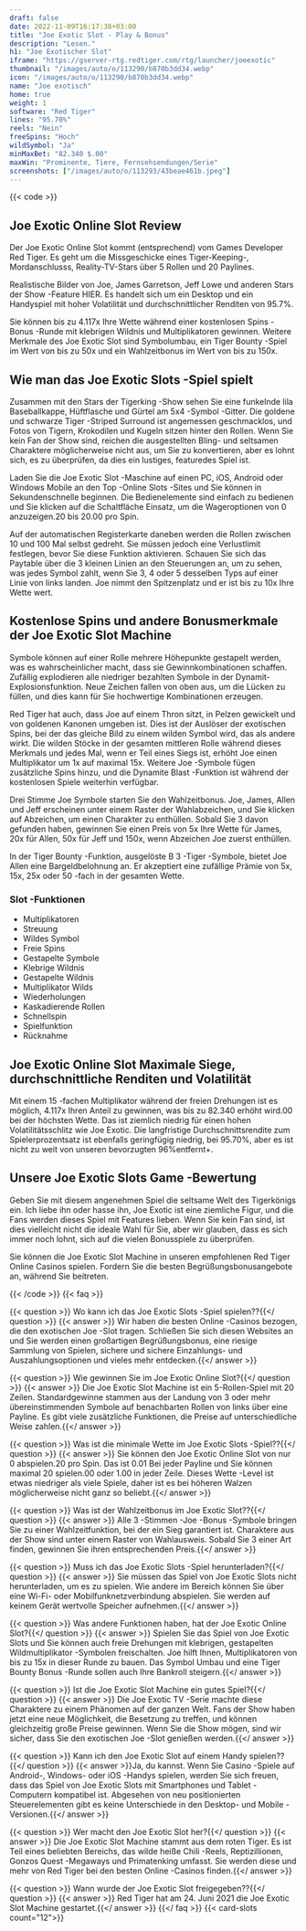 ```yaml
---
draft: false
date: 2022-11-09T16:17:38+03:00
title: "Joe Exotic Slot - Play & Bonus"
description: "Lesen."
h1: "Joe Exotischer Slot"
iframe: "https://gserver-rtg.redtiger.com/rtg/launcher/joeexotic"
thumbnail: "/images/auto/o/113290/b870b3dd34.webp"
icon: "/images/auto/o/113290/b870b3dd34.webp"
name: "Joe exotisch"
home: true
weight: 1
software: "Red Tiger"
lines: "95.70%"
reels: "Nein"
freeSpins: "Hoch"
wildSymbol: "Ja"
minMaxBet: "82.340 $.00"
maxWin: "Prominente, Tiere, Fernsehsendungen/Serie"
screenshots: ["/images/auto/o/113293/43beae461b.jpeg"]
---
```


{{< code >}}<h2>Joe Exotic Online Slot Review</h2><p>Der Joe Exotic Online Slot kommt (entsprechend) vom Games Developer Red Tiger. Es geht um die Missgeschicke eines Tiger-Keeping-, Mordanschlusss, Reality-TV-Stars über 5 Rollen und 20 Paylines.</p><p>Realistische Bilder von Joe, James Garretson, Jeff Lowe und anderen Stars der Show -Feature HIER. Es handelt sich um ein Desktop und ein Handyspiel mit hoher Volatilität und durchschnittlicher Renditen von 95.7%.</p><p>Sie können bis zu 4.117x Ihre Wette während einer kostenlosen Spins -Bonus -Runde mit klebrigen Wildnis und Multiplikatoren gewinnen. Weitere Merkmale des Joe Exotic Slot sind Symbolumbau, ein Tiger Bounty -Spiel im Wert von bis zu 50x und ein Wahlzeitbonus im Wert von bis zu 150x.</p><h2>Wie man das Joe Exotic Slots -Spiel spielt</h2><p>Zusammen mit den Stars der Tigerking -Show sehen Sie eine funkelnde lila Baseballkappe, Hüftflasche und Gürtel am 5x4 -Symbol -Gitter. Die goldene und schwarze Tiger -Striped Surround ist angemessen geschmacklos, und Fotos von Tigern, Krokodilen und Kugeln sitzen hinter den Rollen. Wenn Sie kein Fan der Show sind, reichen die ausgestellten Bling- und seltsamen Charaktere möglicherweise nicht aus, um Sie zu konvertieren, aber es lohnt sich, es zu überprüfen, da dies ein lustiges, featuredes Spiel ist.</p><p>Laden Sie die Joe Exotic Slot -Maschine auf einen PC, iOS, Android oder Windows Mobile an den Top -Online Slots -Sites und Sie können in Sekundenschnelle beginnen. Die Bedienelemente sind einfach zu bedienen und Sie klicken auf die Schaltfläche Einsatz, um die Wageroptionen von 0 anzuzeigen.20 bis 20.00 pro Spin.</p><p>Auf der automatischen Registerkarte daneben werden die Rollen zwischen 10 und 100 Mal selbst gedreht. Sie müssen jedoch eine Verlustlimit festlegen, bevor Sie diese Funktion aktivieren. Schauen Sie sich das Paytable über die 3 kleinen Linien an den Steuerungen an, um zu sehen, was jedes Symbol zahlt, wenn Sie 3, 4 oder 5 desselben Typs auf einer Linie von links landen. Joe nimmt den Spitzenplatz und er ist bis zu 10x Ihre Wette wert.</p><h2>Kostenlose Spins und andere Bonusmerkmale der Joe Exotic Slot Machine</h2><p>Symbole können auf einer Rolle mehrere Höhepunkte gestapelt werden, was es wahrscheinlicher macht, dass sie Gewinnkombinationen schaffen. Zufällig explodieren alle niedriger bezahlten Symbole in der Dynamit-Explosionsfunktion. Neue Zeichen fallen von oben aus, um die Lücken zu füllen, und dies kann für Sie hochwertige Kombinationen erzeugen.</p><p>Red Tiger hat auch, dass Joe auf einem Thron sitzt, in Pelzen gewickelt und von goldenen Kanonen umgeben ist. Dies ist der Auslöser der exotischen Spins, bei der das gleiche Bild zu einem wilden Symbol wird, das als andere wirkt. Die wilden Stöcke in der gesamten mittleren Rolle während dieses Merkmals und jedes Mal, wenn er Teil eines Siegs ist, erhöht Joe einen Multiplikator um 1x auf maximal 15x. Weitere Joe -Symbole fügen zusätzliche Spins hinzu, und die Dynamite Blast -Funktion ist während der kostenlosen Spiele weiterhin verfügbar.</p><p>Drei Stimme Joe Symbole starten Sie den Wahlzeitbonus. Joe, James, Allen und Jeff erscheinen unter einem Raster der Wahlabzeichen, und Sie klicken auf Abzeichen, um einen Charakter zu enthüllen. Sobald Sie 3 davon gefunden haben, gewinnen Sie einen Preis von 5x Ihre Wette für James, 20x für Allen, 50x für Jeff und 150x, wenn Abzeichen Joe zuerst enthüllen.</p><p>In der Tiger Bounty -Funktion, ausgelöste B 3 -Tiger -Symbole, bietet Joe Allen eine Bargeldbelohnung an. Er akzeptiert eine zufällige Prämie von 5x, 15x, 25x oder 50 -fach in der gesamten Wette.</p><h3>
Slot -Funktionen</h3><ul>
<li></span>
Multiplikatoren</li>
<li></span>
Streuung</li>
<li></span>
Wildes Symbol</li>
<li></span>
Freie Spins</li>
<li></span>
Gestapelte Symbole</li>
<li></span>
Klebrige Wildnis</li>
<li></span>
Gestapelte Wildnis</li>
<li></span>
Multiplikator Wilds</li>
<li></span>
Wiederholungen</li>
<li></span>
Kaskadierende Rollen</li>
<li></span>
Schnellspin</li>
<li></span>
Spielfunktion</li>
<li></span>
Rücknahme</li></ul><h2>Joe Exotic Online Slot Maximale Siege, durchschnittliche Renditen und Volatilität</h2><p>Mit einem 15 -fachen Multiplikator während der freien Drehungen ist es möglich, 4.117x Ihren Anteil zu gewinnen, was bis zu 82.340 erhöht wird.00 bei der höchsten Wette. Das ist ziemlich niedrig für einen hohen Volatilitätsschlitz wie Joe Exotic. Die langfristige Durchschnittsrendite zum Spielerprozentsatz ist ebenfalls geringfügig niedrig, bei 95.70%, aber es ist nicht zu weit von unseren bevorzugten 96%entfernt+.</p><h2>Unsere Joe Exotic Slots Game -Bewertung</h2><p>Geben Sie mit diesem angenehmen Spiel die seltsame Welt des Tigerkönigs ein. Ich liebe ihn oder hasse ihn, Joe Exotic ist eine ziemliche Figur, und die Fans werden dieses Spiel mit Features lieben. Wenn Sie kein Fan sind, ist dies vielleicht nicht die ideale Wahl für Sie, aber wir glauben, dass es sich immer noch lohnt, sich auf die vielen Bonusspiele zu überprüfen.</p><p>Sie können die Joe Exotic Slot Machine in unseren empfohlenen Red Tiger Online Casinos spielen. Fordern Sie die besten Begrüßungsbonusangebote an, während Sie beitreten.</p>
{{< /code >}}
{{< faq >}}

{{< question >}} Wo kann ich das Joe Exotic Slots -Spiel spielen??{{</ question >}}
{{< answer >}} Wir haben die besten Online -Casinos bezogen, die den exotischen Joe -Slot tragen. Schließen Sie sich diesen Websites an und Sie werden einen großartigen Begrüßungsbonus, eine riesige Sammlung von Spielen, sichere und sichere Einzahlungs- und Auszahlungsoptionen und vieles mehr entdecken.{{</ answer >}}

{{< question >}} Wie gewinnen Sie im Joe Exotic Online Slot?{{</ question >}}
{{< answer >}} Die Joe Exotic Slot Machine ist ein 5-Rollen-Spiel mit 20 Zeilen. Standardgewinne stammen aus der Landung von 3 oder mehr übereinstimmenden Symbole auf benachbarten Rollen von links über eine Payline. Es gibt viele zusätzliche Funktionen, die Preise auf unterschiedliche Weise zahlen.{{</ answer >}}

{{< question >}} Was ist die minimale Wette im Joe Exotic Slots -Spiel??{{</ question >}}
{{< answer >}} Sie können den Joe Exotic Online Slot von nur 0 abspielen.20 pro Spin. Das ist 0.01 Bei jeder Payline und Sie können maximal 20 spielen.00 oder 1.00 in jeder Zeile. Dieses Wette -Level ist etwas niedriger als viele Spiele, daher ist es bei höheren Walzen möglicherweise nicht ganz so beliebt.{{</ answer >}}

{{< question >}} Was ist der Wahlzeitbonus im Joe Exotic Slot??{{</ question >}}
{{< answer >}} Alle 3 -Stimmen -Joe -Bonus -Symbole bringen Sie zu einer Wahlzeitfunktion, bei der ein Sieg garantiert ist. Charaktere aus der Show sind unter einem Raster von Wahlausweis. Sobald Sie 3 einer Art finden, gewinnen Sie ihren entsprechenden Preis.{{</ answer >}}

{{< question >}} Muss ich das Joe Exotic Slots -Spiel herunterladen?{{</ question >}}
{{< answer >}} Sie müssen das Spiel von Joe Exotic Slots nicht herunterladen, um es zu spielen. Wie andere im Bereich können Sie über eine Wi-Fi- oder Mobilfunknetzverbindung abspielen. Sie werden auf keinem Gerät wertvolle Speicher aufnehmen.{{</ answer >}}

{{< question >}} Was andere Funktionen haben, hat der Joe Exotic Online Slot?{{</ question >}}
{{< answer >}} Spielen Sie das Spiel von Joe Exotic Slots und Sie können auch freie Drehungen mit klebrigen, gestapelten Wildmultiplikator -Symbolen freischalten. Joe hilft Ihnen, Multiplikatoren von bis zu 15x in dieser Runde zu bauen. Das Symbol Umbau und eine Tiger Bounty Bonus -Runde sollen auch Ihre Bankroll steigern.{{</ answer >}}

{{< question >}} Ist die Joe Exotic Slot Machine ein gutes Spiel?{{</ question >}}
{{< answer >}} Die Joe Exotic TV -Serie machte diese Charaktere zu einem Phänomen auf der ganzen Welt. Fans der Show haben jetzt eine neue Möglichkeit, die Besetzung zu treffen, und können gleichzeitig große Preise gewinnen. Wenn Sie die Show mögen, sind wir sicher, dass Sie den exotischen Joe -Slot genießen werden.{{</ answer >}}

{{< question >}} Kann ich den Joe Exotic Slot auf einem Handy spielen??{{</ question >}}
{{< answer >}}Ja, du kannst. Wenn Sie Casino -Spiele auf Android-, Windows- oder iOS -Handys spielen, werden Sie sich freuen, dass das Spiel von Joe Exotic Slots mit Smartphones und Tablet -Computern kompatibel ist. Abgesehen von neu positionierten Steuerelementen gibt es keine Unterschiede in den Desktop- und Mobile -Versionen.{{</ answer >}}

{{< question >}} Wer macht den Joe Exotic Slot her?{{</ question >}}
{{< answer >}} Die Joe Exotic Slot Machine stammt aus dem roten Tiger. Es ist Teil eines beliebten Bereichs, das wilde heiße Chili -Reels, Reptizillionen, Gonzos Quest -Megaways und Primatenking umfasst. Sie werden diese und mehr von Red Tiger bei den besten Online -Casinos finden.{{</ answer >}}

{{< question >}} Wann wurde der Joe Exotic Slot freigegeben??{{</ question >}}
{{< answer >}} Red Tiger hat am 24. Juni 2021 die Joe Exotic Slot Machine gestartet.{{</ answer >}}
{{</ faq >}}
{{< card-slots count="12">}}